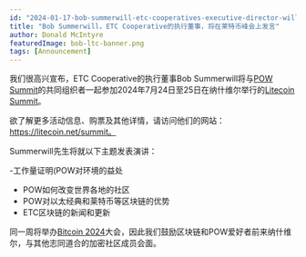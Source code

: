 ```yaml
---
id: "2024-01-17-bob-summerwill-etc-cooperatives-executive-director-will-be-speaking-at-the-litecoin-summit-cn"
title: "Bob Summerwill，ETC Cooperative的执行董事，将在莱特币峰会上发言"
author: Donald McIntyre
featuredImage: bob-ltc-banner.png
tags: [Announcement]
---
```


我们很高兴宣布，ETC Cooperative的执行董事Bob Summerwill将与[POW Summit](https://powsummit.com/)的共同组织者一起参加2024年7月24日至25日在纳什维尔举行的[Litecoin Summit](https://litecoin.net/summit)。

欲了解更多活动信息、购票及其他详情，请访问他们的网站：https://litecoin.net/summit。

Summerwill先生将就以下主题发表演讲：

-工作量证明(POW对环境的益处
- POW如何改变世界各地的社区
- POW对以太经典和莱特币等区块链的优势
- ETC区块链的新闻和更新

同一周将举办[Bitcoin 2024](https://b.tc/conference/2024)大会，因此我们鼓励区块链和POW爱好者前来纳什维尔，与其他志同道合的加密社区成员会面。
